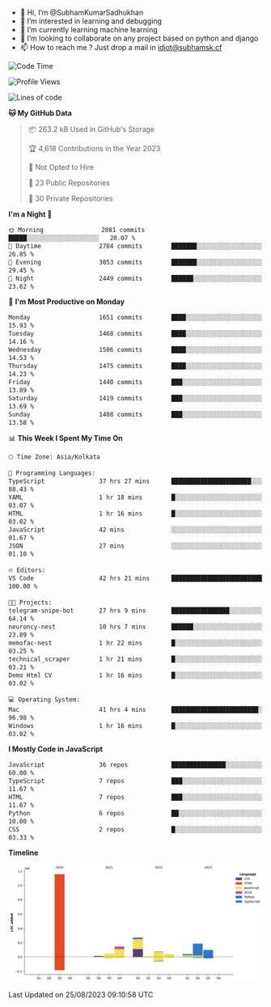 - 👋 Hi, I’m @SubhamKumarSadhukhan
- 👀 I’m interested in learning and debugging
- 🌱 I’m currently learning machine learning
- 💞️ I’m looking to collaborate on any project based on python and django
- 📫 How to reach me ?
      Just drop a mail in idiot@subhamsk.cf

<!---
SubhamKumarSadhukhan/SubhamKumarSadhukhan is a ✨ special ✨ repository because its `README.md` (this file) appears on your GitHub profile.
You can click the Preview link to take a look at your changes.
--->


<!--START_SECTION:waka-->
![Code Time](http://img.shields.io/badge/Code%20Time-1%2C498%20hrs%2019%20mins-blue)

![Profile Views](http://img.shields.io/badge/Profile%20Views-0-blue)

![Lines of code](https://img.shields.io/badge/From%20Hello%20World%20I%27ve%20Written-2.1%20million%20lines%20of%20code-blue)

**🐱 My GitHub Data** 

> 📦 263.2 kB Used in GitHub's Storage 
 > 
> 🏆 4,618 Contributions in the Year 2023
 > 
> 🚫 Not Opted to Hire
 > 
> 📜 23 Public Repositories 
 > 
> 🔑 30 Private Repositories 
 > 
**I'm a Night 🦉** 

```text
🌞 Morning                2081 commits        █████░░░░░░░░░░░░░░░░░░░░   20.07 % 
🌆 Daytime                2784 commits        ███████░░░░░░░░░░░░░░░░░░   26.85 % 
🌃 Evening                3053 commits        ███████░░░░░░░░░░░░░░░░░░   29.45 % 
🌙 Night                  2449 commits        ██████░░░░░░░░░░░░░░░░░░░   23.62 % 
```
📅 **I'm Most Productive on Monday** 

```text
Monday                   1651 commits        ████░░░░░░░░░░░░░░░░░░░░░   15.93 % 
Tuesday                  1468 commits        ████░░░░░░░░░░░░░░░░░░░░░   14.16 % 
Wednesday                1506 commits        ████░░░░░░░░░░░░░░░░░░░░░   14.53 % 
Thursday                 1475 commits        ████░░░░░░░░░░░░░░░░░░░░░   14.23 % 
Friday                   1440 commits        ███░░░░░░░░░░░░░░░░░░░░░░   13.89 % 
Saturday                 1419 commits        ███░░░░░░░░░░░░░░░░░░░░░░   13.69 % 
Sunday                   1408 commits        ███░░░░░░░░░░░░░░░░░░░░░░   13.58 % 
```


📊 **This Week I Spent My Time On** 

```text
🕑︎ Time Zone: Asia/Kolkata

💬 Programming Languages: 
TypeScript               37 hrs 27 mins      ██████████████████████░░░   88.43 % 
YAML                     1 hr 18 mins        █░░░░░░░░░░░░░░░░░░░░░░░░   03.07 % 
HTML                     1 hr 16 mins        █░░░░░░░░░░░░░░░░░░░░░░░░   03.02 % 
JavaScript               42 mins             ░░░░░░░░░░░░░░░░░░░░░░░░░   01.67 % 
JSON                     27 mins             ░░░░░░░░░░░░░░░░░░░░░░░░░   01.10 % 

🔥 Editors: 
VS Code                  42 hrs 21 mins      █████████████████████████   100.00 % 

🐱‍💻 Projects: 
telegram-snipe-bot       27 hrs 9 mins       ████████████████░░░░░░░░░   64.14 % 
neuroncy-nest            10 hrs 7 mins       ██████░░░░░░░░░░░░░░░░░░░   23.89 % 
memofac-nest             1 hr 22 mins        █░░░░░░░░░░░░░░░░░░░░░░░░   03.25 % 
technical_scraper        1 hr 21 mins        █░░░░░░░░░░░░░░░░░░░░░░░░   03.21 % 
Demo Html CV             1 hr 16 mins        █░░░░░░░░░░░░░░░░░░░░░░░░   03.02 % 

💻 Operating System: 
Mac                      41 hrs 4 mins       ████████████████████████░   96.98 % 
Windows                  1 hr 16 mins        █░░░░░░░░░░░░░░░░░░░░░░░░   03.02 % 
```

**I Mostly Code in JavaScript** 

```text
JavaScript               36 repos            ███████████████░░░░░░░░░░   60.00 % 
TypeScript               7 repos             ███░░░░░░░░░░░░░░░░░░░░░░   11.67 % 
HTML                     7 repos             ███░░░░░░░░░░░░░░░░░░░░░░   11.67 % 
Python                   6 repos             ██░░░░░░░░░░░░░░░░░░░░░░░   10.00 % 
CSS                      2 repos             █░░░░░░░░░░░░░░░░░░░░░░░░   03.33 % 
```



**Timeline**

![Lines of Code chart](https://raw.githubusercontent.com/SubhamKumarSadhukhan/SubhamKumarSadhukhan/main/assets/bar_graph.png)


 Last Updated on 25/08/2023 09:10:58 UTC
<!--END_SECTION:waka-->
